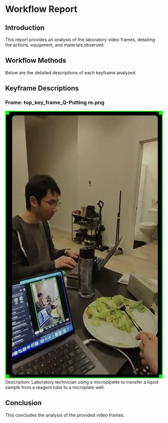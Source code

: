 # Workflow Report

## Introduction
This report provides an analysis of the laboratory video frames, detailing the actions, equipment, and materials observed.

## Workflow Methods
Below are the detailed descriptions of each keyframe analyzed.

## Keyframe Descriptions
### Frame: top_key_frame_Q-Putting re.png
![Frame Image](top_key_frame_Q-Putting%20re.png)
Description: Laboratory technician using a micropipette to transfer a liquid sample from a reagent tube to a microplate well.



## Conclusion
This concludes the analysis of the provided video frames.
